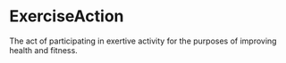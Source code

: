 # ExerciseAction

The act of participating in exertive activity for the purposes of improving health and fitness.
